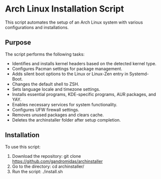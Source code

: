 # Arch Linux Installation Script

This script automates the setup of an Arch Linux system with various configurations and installations.

## Purpose
The script performs the following tasks:
- Identifies and installs kernel headers based on the detected kernel type.
- Configures Pacman settings for package management.
- Adds silent boot options to the Linux or Linux-Zen entry in Systemd-Boot.
- Changes the default shell to ZSH.
- Sets language locale and timezone settings.
- Installs essential programs, KDE-specific programs, AUR packages, and YAY.
- Enables necessary services for system functionality.
- Configures UFW firewall settings.
- Removes unused packages and clears cache.
- Deletes the archinstaller folder after setup completion.

## Installation

To use this script:

1. Download the repository: git clone https://github.com/gandromidas/archinstaller
2. Go to the directory: cd archinstaller/
3. Run the script: ./install.sh